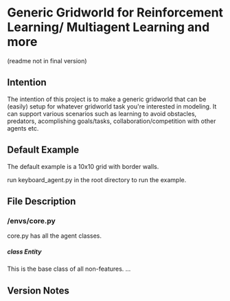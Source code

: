 # Generic Gridworld for Reinforcement Learning/ Multiagent Learning and more 
(readme not in final version)
## Intention
The intention of this project is to make a generic gridworld that can be (easily) setup for whatever
gridworld task you're interested in modeling. It can support various scenarios such as learning to avoid obstacles, predators, acomplishing goals/tasks, collaboration/competition with other agents etc.

## Default Example
The default example is a 10x10 grid with border walls.  

run keyboard_agent.py in the root directory to run the example.



## File Description
### /envs/core.py
core.py has all the agent classes.
##### class Entity
This is the base class of all non-features. 
...

## Version Notes
